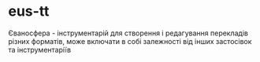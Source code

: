 # eus-tt
 Єваносфера - інструментарій для створення і редагування перекладів різних форматів, може включати в собі залежності від інших застосівок та інструментаріїв
